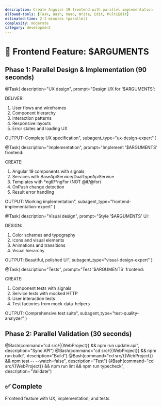 ```yaml
---
description: Create Angular 19 frontend with parallel implementation
allowed-tools: [Task, Bash, Read, Write, Edit, MultiEdit]
estimated-time: 2-3 minutes (parallel)
complexity: moderate
category: development
---
```


# 🎨 Frontend Feature: $ARGUMENTS

## Phase 1: Parallel Design & Implementation (90 seconds)

@Task(
  description="UX design",
  prompt="Design UX for '$ARGUMENTS':
  
  DELIVER:
  1. User flows and wireframes
  2. Component hierarchy
  3. Interaction patterns
  4. Responsive layouts
  5. Error states and loading UX
  
  OUTPUT: Complete UX specification",
  subagent_type="ux-design-expert"
)

@Task(
  description="Implementation",
  prompt="Implement '$ARGUMENTS' frontend:
  
  CREATE:
  1. Angular 19 components with signals
  2. Services with BaseApiService/DualTypeApiService
  3. Templates with *ngIf/*ngFor (NOT @if/@for)
  4. OnPush change detection
  5. Result<T> error handling
  
  OUTPUT: Working implementation",
  subagent_type="frontend-implementation-expert"
)

@Task(
  description="Visual design",
  prompt="Style '$ARGUMENTS' UI:
  
  DESIGN:
  1. Color schemes and typography
  2. Icons and visual elements
  3. Animations and transitions
  4. Visual hierarchy
  
  OUTPUT: Beautiful, polished UI",
  subagent_type="visual-design-expert"
)

@Task(
  description="Tests",
  prompt="Test '$ARGUMENTS' frontend:
  
  CREATE:
  1. Component tests with signals
  2. Service tests with mocked HTTP
  3. User interaction tests
  4. Test factories from mock-data-helpers
  
  OUTPUT: Comprehensive test suite",
  subagent_type="test-quality-analyzer"
)

## Phase 2: Parallel Validation (30 seconds)

@Bash(command="cd src/{{WebProject}} && npm run update:api", description="Sync API")
@Bash(command="cd src/{{WebProject}} && npm run build", description="Build")
@Bash(command="cd src/{{WebProject}} && npm test -- --watch=false", description="Test")
@Bash(command="cd src/{{WebProject}} && npm run lint && npm run typecheck", description="Validate")

## ✅ Complete
Frontend feature with UX, implementation, and tests.